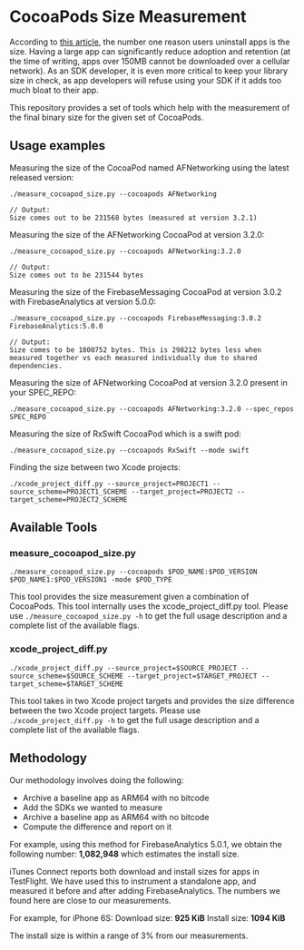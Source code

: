 # CocoaPods Size Measurement

According to [this article](https://www.linkedin.com/pulse/top-12-reasons-why-users-frequently-uninstall-mobile-apps-fakhruddin/), the number one reason users uninstall apps is the size. Having a large app can significantly reduce adoption and retention (at the time of writing, apps over 150MB cannot be downloaded over a cellular network). As an SDK developer, it is even more critical to keep your library size in check, as app developers will refuse using your SDK if it adds too much bloat to their app.

This repository provides a set of tools which help with the measurement of the final binary size for the given set of CocoaPods.

## Usage examples

Measuring the size of the CocoaPod named AFNetworking using the latest released version:

```
./measure_cocoapod_size.py --cocoapods AFNetworking

// Output:
Size comes out to be 231568 bytes (measured at version 3.2.1)
```




Measuring the size of the AFNetworking CocoaPod at version 3.2.0:

```
./measure_cocoapod_size.py --cocoapods AFNetworking:3.2.0

// Output:
Size comes out to be 231544 bytes
```



Measuring the size of the FirebaseMessaging CocoaPod at version 3.0.2 with FirebaseAnalytics at version 5.0.0:

```
./measure_cocoapod_size.py --cocoapods FirebaseMessaging:3.0.2 FirebaseAnalytics:5.0.0

// Output:
Size comes to be 1800752 bytes. This is 298212 bytes less when measured together vs each measured individually due to shared dependencies.
```



Measuring the size of AFNetworking CocoaPod at version 3.2.0 present in your SPEC_REPO:

`./measure_cocoapod_size.py --cocoapods AFNetworking:3.2.0 --spec_repos SPEC_REPO`

Measuring the size of RxSwift CocoaPod which is a swift pod:

`./measure_cocoapod_size.py --cocoapods RxSwift --mode swift`

Finding the size between two Xcode projects:

`./xcode_project_diff.py --source_project=PROJECT1 --source_scheme=PROJECT1_SCHEME --target_project=PROJECT2 --target_scheme=PROJECT2_SCHEME`

## Available Tools

### measure_cocoapod_size.py

`./measure_cocoapod_size.py --cocoapods $POD_NAME:$POD_VERSION $POD_NAME1:$POD_VERSION1 -mode $POD_TYPE`

This tool provides the size measurement given a combination of CocoaPods. This tool internally uses the xcode_project_diff.py tool.
Please use `./measure_cocoapod_size.py -h` to get the full usage description and a complete list of the available flags.

### xcode_project_diff.py

`./xcode_project_diff.py --source_project=$SOURCE_PROJECT --source_scheme=$SOURCE_SCHEME --target_project=$TARGET_PROJECT --target_scheme=$TARGET_SCHEME`

This tool takes in two Xcode project targets and provides the size difference between the two Xcode project targets. Please use `./xcode_project_diff.py -h` to get the full usage description and a complete list of the available flags.


## Methodology

Our methodology involves doing the following:
- Archive a baseline app as ARM64 with no bitcode
- Add the SDKs we wanted to measure
- Archive a baseline app as ARM64 with no bitcode
- Compute the difference and report on it

For example, using this method for FirebaseAnalytics 5.0.1, we obtain the following number: **1,082,948** which estimates the install size.

iTunes Connect reports both download and install sizes for apps in TestFlight. We have used this to instrument a standalone app, and measured it before and after adding FirebaseAnalytics. The numbers we found here are close to our measurements.

For example, for iPhone 6S:
Download size: **925 KiB**
Install size: **1094 KiB**

The install size is within a range of 3% from our measurements.
